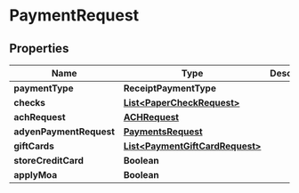 

# PaymentRequest


## Properties

| Name | Type | Description | Notes |
|------------ | ------------- | ------------- | -------------|
|**paymentType** | **ReceiptPaymentType** |  |  |
|**checks** | [**List&lt;PaperCheckRequest&gt;**](PaperCheckRequest.md) |  |  [optional] |
|**achRequest** | [**ACHRequest**](ACHRequest.md) |  |  [optional] |
|**adyenPaymentRequest** | [**PaymentsRequest**](PaymentsRequest.md) |  |  [optional] |
|**giftCards** | [**List&lt;PaymentGiftCardRequest&gt;**](PaymentGiftCardRequest.md) |  |  [optional] |
|**storeCreditCard** | **Boolean** |  |  [optional] |
|**applyMoa** | **Boolean** |  |  [optional] |



